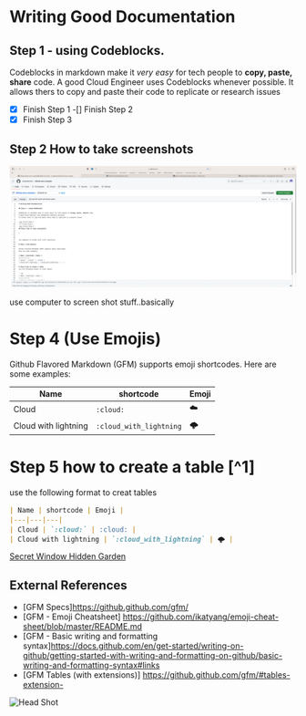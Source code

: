 # Writing Good Documentation

## Step 1 - using Codeblocks.

Codeblocks in markdown make it *very easy* for tech people to **copy, paste, share** code. 
A good Cloud Engineer uses Codeblocks whenever possible.
It allows thers to copy and paste their code to replicate or research issues

-[x] Finish Step 1
-[] Finish Step 2
-[x] Finish Step 3
## Step 2 How to take screenshots

![command shift 5 or 6](Assets/screenshot.png)


use computer to screen shot stuff..basically

# Step 4 (Use Emojis)

Github Flavored Markdown (GFM) supports emoji shortcodes.
Here are some examples:

| Name | shortcode | Emoji |
|---|---|---|
| Cloud | `:cloud:` | :cloud: |
| Cloud with lightning | `:cloud_with_lightning` | 🌩️ | 

# Step 5 how to create a table [^1]
use the following format to creat tables

```md
| Name | shortcode | Emoji |
|---|---|---|
| Cloud | `:cloud:` | :cloud: |
| Cloud with lightning | `:cloud_with_lightning` | 🌩️ | 
```

[Secret Window Hidden Garden](secret-window/hidden-garden.md)


## External References 

- [GFM Specs]https://github.github.com/gfm/
- [GFM - Emoji Cheatsheet] https://github.com/ikatyang/emoji-cheat-sheet/blob/master/README.md
- [GFM - Basic writing and formatting syntax]https://docs.github.com/en/get-started/writing-on-github/getting-started-with-writing-and-formatting-on-github/basic-writing-and-formatting-syntax#links<sup2></sup>
- [GFM Tables (with extensions)] https://github.github.com/gfm/#tables-extension-

![Head Shot](Assets/ProfilePhoto.jpeg)

